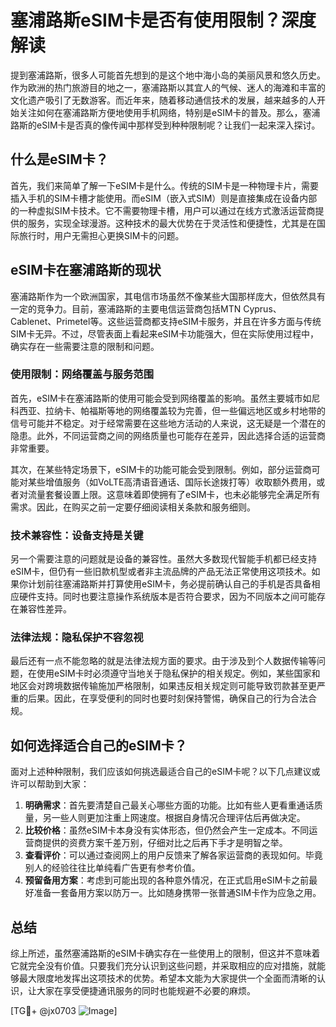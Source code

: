 # 塞浦路斯eSIM卡是否有使用限制？深度解读

提到塞浦路斯，很多人可能首先想到的是这个地中海小岛的美丽风景和悠久历史。作为欧洲的热门旅游目的地之一，塞浦路斯以其宜人的气候、迷人的海滩和丰富的文化遗产吸引了无数游客。而近年来，随着移动通信技术的发展，越来越多的人开始关注如何在塞浦路斯方便地使用手机网络，特别是eSIM卡的普及。那么，塞浦路斯的eSIM卡是否真的像传闻中那样受到种种限制呢？让我们一起来深入探讨。

## 什么是eSIM卡？

首先，我们来简单了解一下eSIM卡是什么。传统的SIM卡是一种物理卡片，需要插入手机的SIM卡槽才能使用。而eSIM（嵌入式SIM）则是直接集成在设备内部的一种虚拟SIM卡技术。它不需要物理卡槽，用户可以通过在线方式激活运营商提供的服务，实现全球漫游。这种技术的最大优势在于灵活性和便捷性，尤其是在国际旅行时，用户无需担心更换SIM卡的问题。

## eSIM卡在塞浦路斯的现状

塞浦路斯作为一个欧洲国家，其电信市场虽然不像某些大国那样庞大，但依然具有一定的竞争力。目前，塞浦路斯的主要电信运营商包括MTN Cyprus、Cablenet、Primetel等。这些运营商都支持eSIM卡服务，并且在许多方面与传统SIM卡无异。不过，尽管表面上看起来eSIM卡功能强大，但在实际使用过程中，确实存在一些需要注意的限制和问题。

### 使用限制：网络覆盖与服务范围

首先，eSIM卡在塞浦路斯的使用可能会受到网络覆盖的影响。虽然主要城市如尼科西亚、拉纳卡、帕福斯等地的网络覆盖较为完善，但一些偏远地区或乡村地带的信号可能并不稳定。对于经常需要在这些地方活动的人来说，这无疑是一个潜在的隐患。此外，不同运营商之间的网络质量也可能存在差异，因此选择合适的运营商非常重要。

其次，在某些特定场景下，eSIM卡的功能可能会受到限制。例如，部分运营商可能对某些增值服务（如VoLTE高清语音通话、国际长途拨打等）收取额外费用，或者对流量套餐设置上限。这意味着即使拥有了eSIM卡，也未必能够完全满足所有需求。因此，在购买之前一定要仔细阅读相关条款和服务细则。

### 技术兼容性：设备支持是关键

另一个需要注意的问题就是设备的兼容性。虽然大多数现代智能手机都已经支持eSIM卡，但仍有一些旧款机型或者非主流品牌的产品无法正常使用这项技术。如果你计划前往塞浦路斯并打算使用eSIM卡，务必提前确认自己的手机是否具备相应硬件支持。同时也要注意操作系统版本是否符合要求，因为不同版本之间可能存在兼容性差异。

### 法律法规：隐私保护不容忽视

最后还有一点不能忽略的就是法律法规方面的要求。由于涉及到个人数据传输等问题，在使用eSIM卡时必须遵守当地关于隐私保护的相关规定。例如，某些国家和地区会对跨境数据传输施加严格限制，如果违反相关规定则可能导致罚款甚至更严重的后果。因此，在享受便利的同时也要时刻保持警惕，确保自己的行为合法合规。

## 如何选择适合自己的eSIM卡？

面对上述种种限制，我们应该如何挑选最适合自己的eSIM卡呢？以下几点建议或许可以帮助到大家：

1. **明确需求**：首先要清楚自己最关心哪些方面的功能。比如有些人更看重通话质量，另一些人则更加注重上网速度。根据自身情况合理评估后再做决定。
2. **比较价格**：虽然eSIM卡本身没有实体形态，但仍然会产生一定成本。不同运营商提供的资费方案千差万别，仔细对比之后再下手才是明智之举。
3. **查看评价**：可以通过查阅网上的用户反馈来了解各家运营商的表现如何。毕竟别人的经验往往比单纯看广告更有参考价值。
4. **预留备用方案**：考虑到可能出现的各种意外情况，在正式启用eSIM卡之前最好准备一套备用方案以防万一。比如随身携带一张普通SIM卡作为应急之用。

## 总结

综上所述，虽然塞浦路斯的eSIM卡确实存在一些使用上的限制，但这并不意味着它就完全没有价值。只要我们充分认识到这些问题，并采取相应的应对措施，就能够最大限度地发挥出这项技术的优势。希望本文能为大家提供一个全面而清晰的认识，让大家在享受便捷通讯服务的同时也能规避不必要的麻烦。

[TG💪+ @jx0703 ![Image](https://github.com/user-attachments/assets/dbca1d08-cadb-493c-b0ec-ad6f7a83f270)]